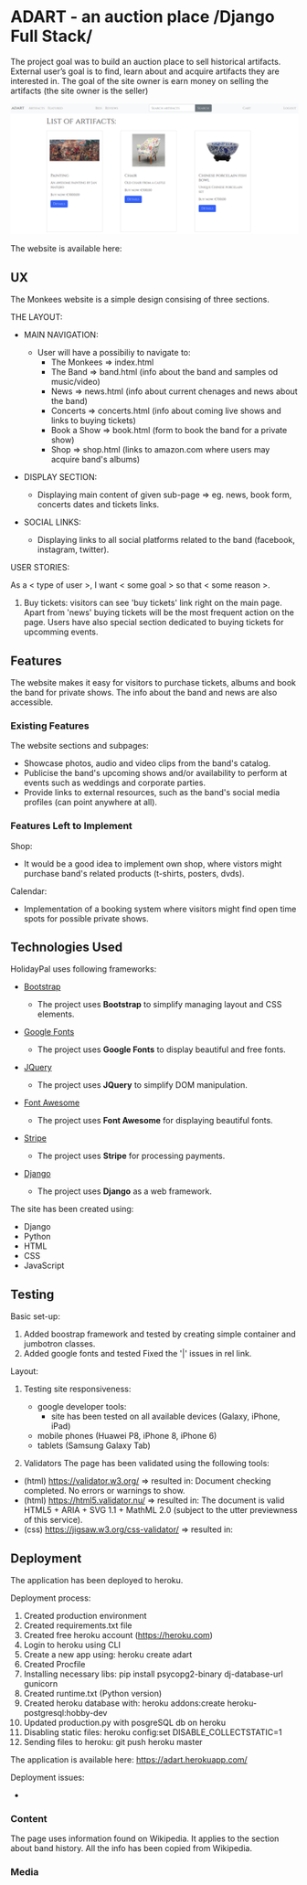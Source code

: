 # ADART - an auction place /Django Full Stack/

The project goal was to build an auction place to sell historical artifacts. External user’s goal is to find, learn about and acquire artifacts they are interested in. The goal of the site owner is earn money on selling the artifacts (the site owner is the seller)

![alt text](https://github.com/marcinstepienpython/milestone_final/blob/master/static_cdn/static_root/img/adart.png)

The website is available here: 

## UX

The Monkees website is a simple design consising of three sections.

THE LAYOUT:

- MAIN NAVIGATION:

  - User will have a possibiliy to navigate to:
    - The Monkees => index.html
    - The Band => band.html (info about the band and samples od music/video)
    - News => news.html (info about current chenages and news about the band)
    - Concerts => concerts.html (info about coming live shows and links to buying tickets)
    - Book a Show => book.html (form to book the band for a private show)
    - Shop => shop.html (links to amazon.com where users may acquire band's albums)

- DISPLAY SECTION:

  - Displaying main content of given sub-page => eg. news, book form, concerts dates and tickets links.

- SOCIAL LINKS:

  - Displaying links to all social platforms related to the band (facebook, instagram, twitter).

USER STORIES:

As a < type of user >, I want < some goal > so that < some reason >.

1. Buy tickets: visitors can see 'buy tickets' link right on the main page. Apart from 'news' buying tickets will be the most frequent action on the page. Users have also special section dedicated to buying tickets for upcomming events.



## Features

The website makes it easy for visitors to purchase tickets, albums and book the band for private shows. The info about the band and news are also accessible.

### Existing Features

The website sections and subpages:

- Showcase photos, audio and video clips from the band's catalog.
- Publicise the band's upcoming shows and/or availability to perform at events such as weddings and corporate parties.
- Provide links to external resources, such as the band's social media profiles (can point anywhere at all).

### Features Left to Implement

Shop:

- It would be a good idea to implement own shop, where vistors might purchase band's related products (t-shirts, posters, dvds).

Calendar:

- Implementation of a booking system where visitors might find open time spots for possible private shows.

## Technologies Used

HolidayPal uses following frameworks:

- [Bootstrap](https://getbootstrap.com/)

  - The project uses **Bootstrap** to simplify managing layout and CSS elements.

- [Google Fonts](https://fonts.google.com/)

  - The project uses **Google Fonts** to display beautiful and free fonts.

- [JQuery](https://jquery.com)

  - The project uses **JQuery** to simplify DOM manipulation.

- [Font Awesome](https://fontawesome.com)
  - The project uses **Font Awesome** for displaying beautiful fonts.

- [Stripe](https://stripe.com)
  - The project uses **Stripe** for processing payments.

- [Django](https://https://www.djangoproject.com/)
  - The project uses **Django** as a web framework.

The site has been created using:

- Django
- Python
- HTML
- CSS
- JavaScript

## Testing

Basic set-up:

1. Added boostrap framework and tested by creating simple container and jumbotron classes.
2. Added google fonts and tested Fixed the '|' issues in rel link.

Layout:

1. Testing site responsiveness:

   - google developer tools:
     - site has been tested on all available devices (Galaxy, iPhone, iPad)
   - mobile phones (Huawei P8, iPhone 8, iPhone 6)
   - tablets (Samsung Galaxy Tab)

2. Validators
   The page has been validated using the following tools:

- (html) https://validator.w3.org/ => resulted in: Document checking completed. No errors or warnings to show.
- (html) https://html5.validator.nu/ => resulted in: The document is valid HTML5 + ARIA + SVG 1.1 + MathML 2.0 (subject to the utter previewness of this service).
- (css) https://jigsaw.w3.org/css-validator/ => resulted in: 

## Deployment

The application has been deployed to heroku.

Deployment process:
1. Created production environment
2. Created requirements.txt file
3. Created free heroku account (https://heroku.com)
4. Login to heroku using CLI
5. Create a new app using: heroku create adart
6. Created Procfile
7. Installing necessary libs: pip install psycopg2-binary dj-database-url gunicorn
8. Created runtime.txt (Python version)
9. Created heroku database with: heroku addons:create heroku-postgresql:hobby-dev
10. Updated production.py with posgreSQL db on heroku
11. Disabling static files: heroku config:set DISABLE_COLLECTSTATIC=1
11. Sending files to heroku: git push heroku master




The application is available here: https://adart.herokuapp.com/

Deployment issues:

- 

### Content

The page uses information found on Wikipedia. It applies to the section about band history. All the info has been copied from Wikipedia.

### Media


